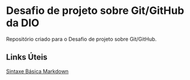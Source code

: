 # Desafio de projeto sobre Git/GitHub da DIO
Repositório criado para o Desafio de projeto sobre Git/GitHub.

## Links Úteis
[Sintaxe Básica Markdown](https://www.markdownguide.org/basic-syntax/)
